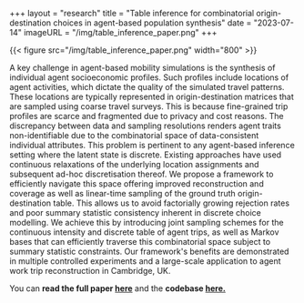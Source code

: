 +++
layout = "research"
title = "Table inference for combinatorial origin-destination choices in agent-based population synthesis"
date = "2023-07-14"
imageURL = "/img/table_inference_paper.png"
+++

{{< figure src="/img/table_inference_paper.png" width="800" >}}

A key challenge in agent-based mobility simulations is the synthesis of individual agent socioeconomic profiles. Such profiles include locations of agent activities, which dictate the quality of the simulated travel patterns. These locations are typically represented in origin-destination matrices that are sampled using coarse travel surveys. This is because fine-grained trip profiles are scarce and fragmented due to privacy and cost reasons. The discrepancy between data and sampling resolutions renders agent traits non-identifiable due to the combinatorial space of data-consistent individual attributes. This problem is pertinent to any agent-based inference setting where the latent state is discrete. Existing approaches have used continuous relaxations of the underlying location assignments and subsequent ad-hoc discretisation thereof. We propose a framework to efficiently navigate this space offering improved reconstruction and coverage as well as linear-time sampling of the ground truth origin-destination table. This allows us to avoid factorially growing rejection rates and poor summary statistic consistency inherent in discrete choice modelling. We achieve this by introducing joint sampling schemes for the continuous intensity and discrete table of agent trips, as well as Markov bases that can efficiently traverse this combinatorial space subject to summary statistic constraints. Our framework's benefits are demonstrated in multiple controlled experiments and a large-scale application to agent work trip reconstruction in Cambridge, UK.

You can **read the full paper [here](https://arxiv.org/abs/2307.02184)** and the **codebase [here.](https://github.com/YannisZa/ticodm)**
